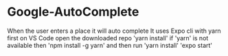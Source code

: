 # Google-AutoComplete
When the user enters a place it will auto complete
It uses Expo cli with yarn
first on VS Code open the downloaded repo
'yarn install'
if 'yarn' is not available then 
'npm install -g yarn' and then run
'yarn install'
'expo start'
